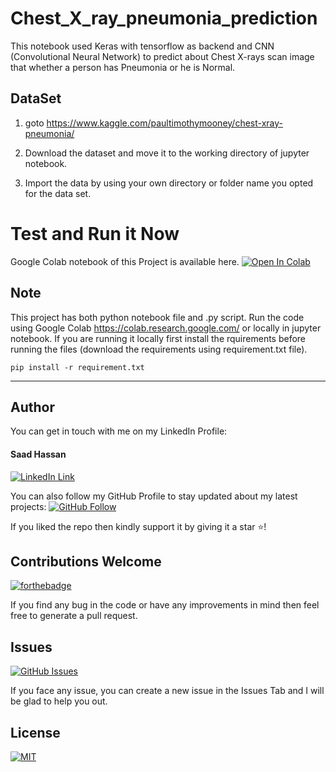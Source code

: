 # Chest_X_ray_pneumonia_prediction

This notebook used Keras with tensorflow as backend and CNN (Convolutional Neural Network) to predict about Chest X-rays scan image that whether a person has Pneumonia or he is Normal.


## DataSet

 1. goto https://www.kaggle.com/paultimothymooney/chest-xray-pneumonia/
 
 2. Download the dataset and move it to the working directory of jupyter notebook.
 
 3. Import the data by using your own directory or folder name you opted for the data set.

# Test and Run it Now

Google Colab notebook of this Project is available here. [![Open In Colab](https://colab.research.google.com/assets/colab-badge.svg)](
https://colab.research.google.com/drive/1BwVt61I_C7yWIsgqkawqDEElqVpReQss)


## Note
This project has both python notebook file and .py script. Run the code using Google Colab https://colab.research.google.com/ or locally in jupyter notebook. If you are running it locally first install the rquirements before running the files (download the requirements using requirement.txt file).

```
pip install -r requirement.txt
```

----------------------------------------------------------------------------------------------------------------------------------------


## Author
You can get in touch with me on my LinkedIn Profile:

#### Saad Hassan
[![LinkedIn Link](https://img.shields.io/badge/Connect-saadhaxxan-blue.svg?logo=linkedin&longCache=true&style=social&label=Connect
)](https://www.linkedin.com/in/saadhaxxan)

You can also follow my GitHub Profile to stay updated about my latest projects: [![GitHub Follow](https://img.shields.io/badge/Connect-saadhaxxan-blue.svg?logo=Github&longCache=true&style=social&label=Follow)](https://github.com/saadhaxxan)

If you liked the repo then kindly support it by giving it a star ⭐!

## Contributions Welcome
[![forthebadge](https://forthebadge.com/images/badges/built-with-love.svg)](#)

If you find any bug in the code or have any improvements in mind then feel free to generate a pull request.

## Issues
[![GitHub Issues](https://img.shields.io/github/issues/saadhaxxan/AIPakistan.svg?style=flat&label=Issues&maxAge=2592000)](https://www.github.com/saadhaxxan/AIPakistan/issues)

If you face any issue, you can create a new issue in the Issues Tab and I will be glad to help you out.

## License
[![MIT](https://img.shields.io/cocoapods/l/AFNetworking.svg?style=style&label=License&maxAge=2592000)](../master/LICENSE)
   

